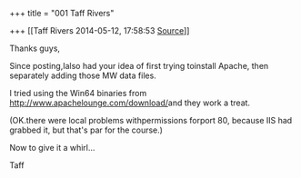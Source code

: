 +++
title = "001 Taff Rivers"

+++
[[Taff Rivers	2014-05-12, 17:58:53 [Source](https://groups.google.com/g/samskrita/c/4OXKdGMrFn0)]]



Thanks guys,

  

 Since posting,Ialso had your idea of first trying toinstall Apache, then separately adding those MW data files.

  

I tried using the Win64 binaries from <http://www.apachelounge.com/download/>and they work a treat.

  

(OK.there were local problems withpermissions forport 80, because IIS had grabbed it, but that's par for the course.)

  

  

Now to give it a whirl...

  

 Taff

  

  

  

